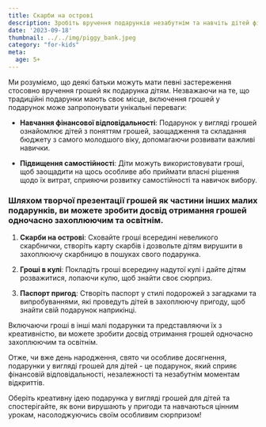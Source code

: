 ```yaml
---
title: Скарби на острові
description: Зробіть вручення подарунків незабутнім та навчіть дітей фінансовій відповідальності, подарувавши гроші з креативністю.
date: '2023-09-18'
thumbnail: ../../img/piggy_bank.jpeg
category: "for-kids"
meta:
  age: 5+
---
```

Ми розуміємо, що деякі батьки можуть мати певні застереження стосовно вручення грошей як подарунка дітям. Незважаючи на те, що традиційні подарунки мають своє місце, включення грошей у подарунок може запропонувати унікальні переваги:

- **Навчання фінансової відповідальності**: Подарунок у вигляді грошей ознайомлює дітей з поняттям грошей, заощадження та складання бюджету з самого молодшого віку, допомагаючи розвивати важливі навички.

- **Підвищення самостійності**: Діти можуть використовувати гроші, щоб заощадити на щось особливе або приймати власні рішення щодо їх витрат, сприяючи розвитку самостійності та навичок вибору.

### Шляхом творчої презентації грошей як частини інших малих подарунків, ви можете зробити досвід отримання грошей одночасно захоплюючим та освітнім.

1. **Скарби на острові**: Сховайте гроші всередині невеликого скарбнички, створіть карту скарбів і дозвольте дітям вирушити в захоплюючу скарбницю в пошуках свого подарунка.

2. **Гроші в кулі**: Покладіть гроші всередину надутої кулі і дайте дітям розважитися, лопаючи кулю, щоб знайти своє сюрприз.

3. **Паспорт пригод**: Створіть паспорт у стилі подорожей з загадками та випробуваннями, які проведуть дітей в захоплюючу пригоду, щоб знайти свій подарунок наприкінці.

Включаючи гроші в інші малі подарунки та представляючи їх з креативністю, ви можете зробити досвід отримання грошей одночасно захоплюючим та освітнім.

Отже, чи вже день народження, свято чи особливе досягнення, подарунки у вигляді грошей для дітей - це подарунок, який сприяє фінансовій відповідальності, незалежності та незабутнім моментам відкриттів.

Оберіть креативну ідею подарунка у вигляді грошей для дітей та спостерігайте, як вони вирушають у пригоди та навчаються цінним урокам, насолоджуючись своїм особливим сюрпризом!
